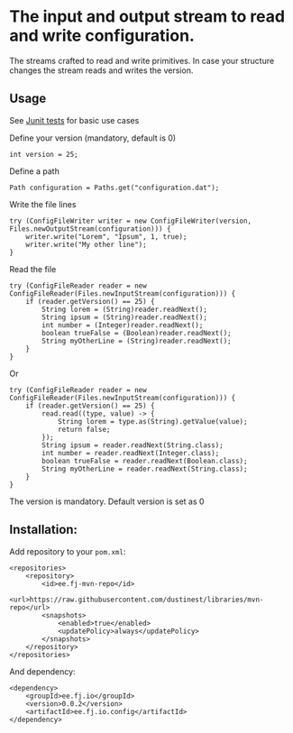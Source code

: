 # The input and output stream to read and write configuration.

The streams crafted to read and write primitives. In case your structure changes the stream reads and writes the version.

## Usage

See [Junit tests](src/test/java/ee/fj/io/config/ConfigFileTest.java) for basic use cases

Define your version (mandatory, default is 0)

	int version = 25;


Define a path

	Path configuration = Paths.get("configuration.dat");

Write the file lines


	try (ConfigFileWriter writer = new ConfigFileWriter(version, Files.newOutputStream(configuration))) {
		writer.write("Lorem", "Ipsum", 1, true);
		writer.write("My other line");
	}



Read the file


	try (ConfigFileReader reader = new ConfigFileReader(Files.newInputStream(configuration))) {
		if (reader.getVersion() == 25) {
			String lorem = (String)reader.readNext();
			String ipsum = (String)reader.readNext();
			int number = (Integer)reader.readNext();
			boolean trueFalse = (Boolean)reader.readNext();
			String myOtherLine = (String)reader.readNext();
		}
	}

Or 

	try (ConfigFileReader reader = new ConfigFileReader(Files.newInputStream(configuration))) {
		if (reader.getVersion() == 25) {
			read.read((type, value) -> {
				String lorem = type.as(String).getValue(value);
				return false;
			});
			String ipsum = reader.readNext(String.class);
			int number = reader.readNext(Integer.class);
			boolean trueFalse = reader.readNext(Boolean.class);
			String myOtherLine = reader.readNext(String.class);
		}
	}

The version is mandatory. Default version is set as 0

## Installation:

Add repository to your ``pom.xml``:

	<repositories>
		<repository>
			<id>ee.fj-mvn-repo</id>
			<url>https://raw.githubusercontent.com/dustinest/libraries/mvn-repo</url>
			<snapshots>
				<enabled>true</enabled>
				<updatePolicy>always</updatePolicy>
			</snapshots>
		</repository>
	</repositories>

And dependency:

	<dependency>
		<groupId>ee.fj.io</groupId>
		<version>0.0.2</version>
		<artifactId>ee.fj.io.config</artifactId>
	</dependency>
